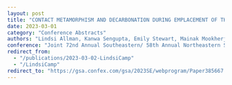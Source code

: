 ```yaml
---
layout: post
title: "CONTACT METAMORPHISM AND DECARBONATION DURING EMPLACEMENT OF THE CENTRAL ATLANTIC MAGMATIC PROVINCE, FLORIDA"
date: 2023-03-01
category: "Conference Abstracts"
authors: "Lindsi Allman, Kanwa Sengupta, Emily Stewart, Mainak Mookherjee, Abhisek Base"
conference: "Joint 72nd Annual Southeastern/ 58th Annual Northeastern Section Meeting - 2023"
redirect_from: 
  - "/publications/2023-03-02-LindsiCamp"
  - "/LindsiCamp"
redirect_to: "https://gsa.confex.com/gsa/2023SE/webprogram/Paper385667.html"  # Add the external link here
---
```

